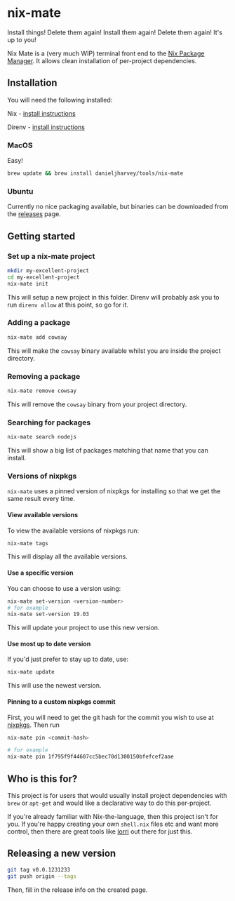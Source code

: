 # nix-mate

Install things! Delete them again! Install them again! Delete them again! It's up to you!

Nix Mate is a (very much WIP) terminal front end to the [Nix Package Manager](https://nixos.org/). It allows clean installation of per-project dependencies.

## Installation

You will need the following installed:

Nix - [install instructions](https://nixos.org/download.html)

Direnv - [install instructions](https://direnv.net/docs/installation.html) 

### MacOS

Easy!

```bash
brew update && brew install danieljharvey/tools/nix-mate
```

### Ubuntu

Currently no nice packaging available, but binaries can be downloaded from the
[releases](https://github.com/danieljharvey/nix-mate/releases) page.

## Getting started

### Set up a nix-mate project

```bash
mkdir my-excellent-project
cd my-excellent-project
nix-mate init
```

This will setup a new project in this folder. Direnv will probably ask you to run `direnv allow` at this point, so go for it.

### Adding a package

```bash
nix-mate add cowsay
```

This will make the `cowsay` binary available whilst you are inside the project
directory.

### Removing a package

```bash
nix-mate remove cowsay
```

This will remove the `cowsay` binary from your project directory.

### Searching for packages

```bash
nix-mate search nodejs
```

This will show a big list of packages matching that name that you can install.

### Versions of nixpkgs

`nix-mate` uses a pinned version of nixpkgs for installing so that we get the
same result every time.

#### View available versions

To view the available versions of nixpkgs run:

```bash
nix-mate tags
```

This will display all the available versions.

#### Use a specific version

You can choose to use a version using:

```bash
nix-mate set-version <version-number>
# for example
nix-mate set-version 19.03
```

This will update your project to use this new version.

#### Use most up to date version

If you'd just prefer to stay up to date, use:

```bash
nix-mate update
```

This will use the newest version.

#### Pinning to a custom nixpkgs commit

First, you will need to get the git hash for the commit you wish to use at
[nixpkgs](https://github.com/NixOS/nixpkgs/). Then run

```bash
nix-mate pin <commit-hash>

# for example
nix-mate pin 1f795f9f44607cc5bec70d1300150bfefcef2aae
```

## Who is this for?

This project is for users that would usually install project dependencies with `brew` or `apt-get` and would like a declarative way to do this per-project.

If you're already familiar with Nix-the-language, then this project isn't for you. If you're happy creating your own `shell.nix` files etc and want more control, then there are great tools like [lorri](https://github.com/target/lorri) out there for just this.

## Releasing a new version

```bash
git tag v0.0.1231233
git push origin --tags
```

Then, fill in the release info on the created page.
